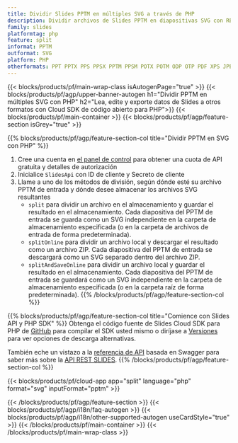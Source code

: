 ```yaml
---
title: Dividir Slides PPTM en múltiples SVG a través de PHP
description: Dividir archivos de Slides PPTM en diapositivas SVG con REST API y PHP SDK de código abierto
family: slides
platformtag: php
feature: split
informat: PPTM
outformat: SVG
platform: PHP
otherformats: PPT PPTX PPS PPSX PPTM PPSM POTX POTM ODP OTP PDF XPS JPEG PNG BMP TIFF HTML5 MD GIF XAML
---
```


{{< blocks/products/pf/main-wrap-class isAutogenPage="true" >}}
{{< blocks/products/pf/agp/upper-banner-autogen h1="Dividir PPTM en múltiples SVG con PHP" h2="Lea, edite y exporte datos de Slides a otros formatos con Cloud SDK de código abierto para PHP">}}
{{< blocks/products/pf/main-container >}}
{{< blocks/products/pf/agp/feature-section isGrey="true" >}}

{{% blocks/products/pf/agp/feature-section-col title="Dividir PPTM en SVG con PHP" %}}
1. Cree una cuenta en <a href="https://dashboard.aspose.cloud/">el panel de control</a> para obtener una cuota de API gratuita y detalles de autorización
1. Inicialice ```SlidesApi``` con ID de cliente y Secreto de cliente
1. Llame a uno de los métodos de división, según dónde esté su archivo PPTM de entrada y dónde desee almacenar los archivos SVG resultantes
    - ```split``` para dividir un archivo en el almacenamiento y guardar el resultado en el almacenamiento. Cada diapositiva del PPTM de entrada se guarda como un SVG independiente en la carpeta de almacenamiento especificada (o en la carpeta de archivos de entrada de forma predeterminada).
    - ```splitOnline``` para dividir un archivo local y descargar el resultado como un archivo ZIP. Cada diapositiva del PPTM de entrada se descargará como un SVG separado dentro del archivo ZIP.
    - ```splitAndSaveOnline``` para dividir un archivo local y guardar el resultado en el almacenamiento. Cada diapositiva del PPTM de entrada se guardará como un SVG independiente en la carpeta de almacenamiento especificada (o en la carpeta raíz de forma predeterminada).
{{% /blocks/products/pf/agp/feature-section-col %}}

{{% blocks/products/pf/agp/feature-section-col title="Comience con Slides API y PHP SDK" %}}
Obtenga el código fuente de Slides Cloud SDK para PHP de [GitHub](https://github.com/aspose-slides-cloud/aspose-slides-cloud-php) para compilar el SDK usted mismo o diríjase a [Versiones](https://releases.aspose.cloud/) para ver opciones de descarga alternativas.

También eche un vistazo a la [referencia de API](https://apireference.aspose.cloud/slides/) basada en Swagger para saber más sobre la [API REST SLIDES](https://products.aspose.cloud/slides/curl/).
{{% /blocks/products/pf/agp/feature-section-col %}}

{{< blocks/products/pf/cloud-app app="split" language="php" format="svg" inputFormat="pptm" >}}

{{< /blocks/products/pf/agp/feature-section >}}
{{< blocks/products/pf/agp/i18n/faq-autogen >}}
{{< blocks/products/pf/agp/i18n/other-supported-autogen useCardStyle="true" >}}
{{< /blocks/products/pf/main-container >}}
{{< /blocks/products/pf/main-wrap-class >}}